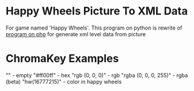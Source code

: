 # Happy Wheels Picture To XML Data
For game named 'Happy Wheels'. This program on python is rewrite of [program on php](https://github.com/Pixelsuft/hw-picture) for generate xml level data from picture
# ChromaKey Examples
"" - empty
"#ff00ff" - hex
"rgb (0, 0, 0)" - rgb
"rgba (0, 0, 0, 255)" - rgba (beta)
"hw(16777215)" - color in happy wheels
